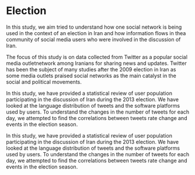 Election
========
<p>In this study, we aim tried to understand how one social network is being used in the context of an election in Iran 
and how information flows in thea community of social media users who were involved in the discussion of Iran. </p>

The focus of this study is on data collected from Twitter as a popular social media outletnetwork  among Iranians 
for sharing news and updates. Twitter has been the subject of many studies after the 2009 election in Iran as some 
media outlets praised social networks as the main catalyst in the social and political movements.

In this study, we have provided a statistical review of user population participating in the discussion of Iran 
during the 2013 election. We have looked at the language distribution of tweets and the software platforms used by users.
To understand the changes in the number of tweets for each day, we attempted to find the correlations between tweets 
rate change and events in the election season.

In this study, we have provided a statistical review of user population participating in the discussion of Iran 
during the 2013 election. We have looked at the language distribution of tweets and the software platforms used by users.
To understand the changes in the number of tweets for each day, we attempted to find the correlations between tweets
rate change and events in the election season.

